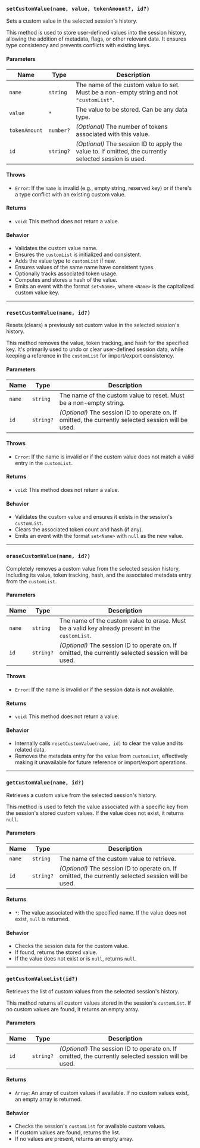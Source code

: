 ### `setCustomValue(name, value, tokenAmount?, id?)`

Sets a custom value in the selected session's history.

This method is used to store user-defined values into the session history, allowing the addition of metadata, flags, or other relevant data. It ensures type consistency and prevents conflicts with existing keys.

#### Parameters

| Name          | Type        | Description |
|---------------|-------------|-------------|
| `name`        | `string`    | The name of the custom value to set. Must be a non-empty string and not `"customList"`. |
| `value`       | `*`         | The value to be stored. Can be any data type. |
| `tokenAmount` | `number?`   | *(Optional)* The number of tokens associated with this value. |
| `id`          | `string?`   | *(Optional)* The session ID to apply the value to. If omitted, the currently selected session is used. |

#### Throws

- `Error`: If the `name` is invalid (e.g., empty string, reserved key) or if there's a type conflict with an existing custom value.

#### Returns

- `void`: This method does not return a value.

#### Behavior

- Validates the custom value name.
- Ensures the `customList` is initialized and consistent.
- Adds the value type to `customList` if new.
- Ensures values of the same name have consistent types.
- Optionally tracks associated token usage.
- Computes and stores a hash of the value.
- Emits an event with the format `set<Name>`, where `<Name>` is the capitalized custom value key.

---

### `resetCustomValue(name, id?)`

Resets (clears) a previously set custom value in the selected session's history.

This method removes the value, token tracking, and hash for the specified key. It's primarily used to undo or clear user-defined session data, while keeping a reference in the `customList` for import/export consistency.

#### Parameters

| Name   | Type      | Description |
|--------|-----------|-------------|
| `name` | `string`  | The name of the custom value to reset. Must be a non-empty string. |
| `id`   | `string?` | *(Optional)* The session ID to operate on. If omitted, the currently selected session will be used. |

#### Throws

- `Error`: If the name is invalid or if the custom value does not match a valid entry in the `customList`.

#### Returns

- `void`: This method does not return a value.

#### Behavior

- Validates the custom value and ensures it exists in the session's `customList`.
- Clears the associated token count and hash (if any).
- Emits an event with the format `set<Name>` with `null` as the new value.

---

### `eraseCustomValue(name, id?)`

Completely removes a custom value from the selected session history, including its value, token tracking, hash, and the associated metadata entry from the `customList`.

#### Parameters

| Name   | Type      | Description |
|--------|-----------|-------------|
| `name` | `string`  | The name of the custom value to erase. Must be a valid key already present in the `customList`. |
| `id`   | `string?` | *(Optional)* The session ID to operate on. If omitted, the currently selected session will be used. |

#### Throws

- `Error`: If the name is invalid or if the session data is not available.

#### Returns

- `void`: This method does not return a value.

#### Behavior

- Internally calls `resetCustomValue(name, id)` to clear the value and its related data.
- Removes the metadata entry for the value from `customList`, effectively making it unavailable for future reference or import/export operations.

---

### `getCustomValue(name, id?)`

Retrieves a custom value from the selected session's history.

This method is used to fetch the value associated with a specific key from the session's stored custom values. If the value does not exist, it returns `null`.

#### Parameters

| Name   | Type      | Description |
|--------|-----------|-------------|
| `name` | `string`  | The name of the custom value to retrieve. |
| `id`   | `string?` | *(Optional)* The session ID to operate on. If omitted, the currently selected session will be used. |

#### Returns

- `*`: The value associated with the specified name. If the value does not exist, `null` is returned.

#### Behavior

- Checks the session data for the custom value.
- If found, returns the stored value.
- If the value does not exist or is `null`, returns `null`.

---

### `getCustomValueList(id?)`

Retrieves the list of custom values from the selected session's history.

This method returns all custom values stored in the session's `customList`. If no custom values are found, it returns an empty array.

#### Parameters

| Name   | Type      | Description |
|--------|-----------|-------------|
| `id`   | `string?` | *(Optional)* The session ID to operate on. If omitted, the currently selected session will be used. |

#### Returns

- `Array`: An array of custom values if available. If no custom values exist, an empty array is returned.

#### Behavior

- Checks the session's `customList` for available custom values.
- If custom values are found, returns the list.
- If no values are present, returns an empty array.
